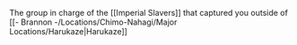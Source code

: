 The group in charge of the [[Imperial Slavers]] that captured you outside of [[- Brannon -/Locations/Chimo-Nahagi/Major Locations/Harukaze|Harukaze]]

